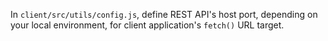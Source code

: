 In `client/src/utils/config.js`, define REST API's host port, depending on your local environment, for client application's `fetch()` URL target.